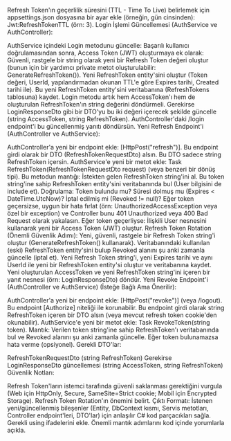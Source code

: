 
Refresh Token'ın geçerlilik süresini (TTL - Time To Live) belirlemek için appsettings.json dosyasına bir ayar ekle (örneğin, gün cinsinden): Jwt:RefreshTokenTTL (örn: 3).
Login İşlemi Güncellemesi (AuthService ve AuthController):

AuthService içindeki Login metodunu güncelle:
Başarılı kullanıcı doğrulamasından sonra, Access Token (JWT) oluşturmaya ek olarak:
Güvenli, rastgele bir string olarak yeni bir Refresh Token değeri oluştur (bunun için bir yardımcı private metot oluşturulabilir: GenerateRefreshToken()).
Yeni RefreshToken entity'sini oluştur (Token değeri, UserId, yapılandırmadan okunan TTL'e göre Expires tarihi, Created tarihi ile).
Bu yeni RefreshToken entity'sini veritabanına (RefreshTokens tablosuna) kaydet.
Login metodu artık hem AccessToken'ı hem de oluşturulan RefreshToken'ın string değerini döndürmeli.
Gerekirse LoginResponseDto gibi bir DTO'yu bu iki değeri içerecek şekilde güncelle (string AccessToken, string RefreshToken).
AuthController'daki /login endpoint'i bu güncellenmiş yanıtı döndürsün.
Yeni Refresh Endpoint'i (AuthController ve AuthService):

AuthController'a yeni bir endpoint ekle: [HttpPost("refresh")].
Bu endpoint girdi olarak bir DTO (RefreshTokenRequestDto) alsın. Bu DTO sadece string RefreshToken içersin.
AuthService'e yeni bir metot ekle: Task<LoginResponseDto> RefreshToken(RefreshTokenRequestDto request) (veya benzeri bir dönüş tipi). Bu metodun mantığı:
İstekten gelen RefreshToken string'ini al.
Bu token string'ine sahip RefreshToken entity'sini veritabanında bul (User bilgisini de include et).
Doğrulama:
Token bulundu mu?
Süresi dolmuş mu (Expires < DateTime.UtcNow)?
İptal edilmiş mi (Revoked != null)?
Eğer token geçersizse, uygun bir hata fırlat (örn: UnauthorizedAccessException veya özel bir exception) ve Controller bunu 401 Unauthorized veya 400 Bad Request olarak yakalasın.
Eğer token geçerliyse:
İlişkili User nesnesini kullanarak yeni bir Access Token (JWT) oluştur.
Refresh Token Rotation (Önemli Güvenlik Adımı):
Yeni, güvenli, rastgele bir Refresh Token string'i oluştur (GenerateRefreshToken() kullanarak).
Veritabanındaki kullanılan (eski) RefreshToken entity'sini bulup Revoked alanını şu anki zamanla güncelle (iptal et).
Yeni Refresh Token string'i, yeni Expires tarihi ve aynı UserId ile yeni bir RefreshToken entity'si oluştur ve veritabanına kaydet.
Yeni oluşturulan AccessToken ve yeni RefreshToken string'ini içeren bir yanıt nesnesi (örn: LoginResponseDto) döndür.
Yeni Revoke Endpoint'i (AuthController ve AuthService) (İsteğe Bağlı Ama Önerilir):

AuthController'a yeni bir endpoint ekle: [HttpPost("revoke")] (veya /logout). Bu endpoint [Authorize] niteliği ile korunabilir.
Bu endpoint girdi olarak string RefreshToken içeren bir DTO alsın (veya mevcut refresh token cookie'den okunabilir).
AuthService'e yeni bir metot ekle: Task RevokeToken(string token).
Mantık: Verilen token string'ine sahip RefreshToken'ı veritabanında bul ve Revoked alanını şu anki zamanla güncelle. Eğer token bulunamazsa hata verme (opsiyonel).
Gerekli DTO'lar:

RefreshTokenRequestDto (string RefreshToken)
Gerekirse LoginResponseDto güncellemesi (string AccessToken, string RefreshToken)
Güvenlik Notları:

Refresh Token'ların istemci tarafında güvenli saklanması gerektiğini vurgula (Web için HttpOnly, Secure, SameSite=Strict cookie; Mobil için Encrypted Storage).
Refresh Token Rotation'ın önemini belirt.
Çıktı Formatı: İstenen yeni/güncellenmiş bileşenler (Entity, DbContext kısmı, Servis metotları, Controller endpoint'leri, DTO'lar) için anlaşılır C# kod parçacıkları sağla. Gerekli using ifadelerini ekle. Önemli mantık adımlarını kod içinde yorumlarla açıkla.